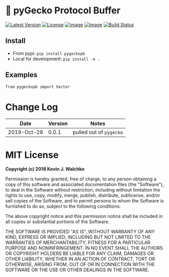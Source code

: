 # :lizard:  pyGecko Protocol Buffer

[![Latest Version](https://img.shields.io/pypi/v/pygecko.svg)](https://pypi.python.org/pypi/pygecko/)
[![License](https://img.shields.io/pypi/l/pygecko.svg)](https://pypi.python.org/pypi/pygecko/)
[![image](https://img.shields.io/pypi/pyversions/pygecko.svg)](https://pypi.python.org/pypi/pygecko)
[![image](https://img.shields.io/pypi/format/pygecko.svg)](https://pypi.python.org/pypi/pygecko)
[![Build Status](https://travis-ci.org/gecko-robotics/pygecko.svg?branch=master)](https://travis-ci.org/gecko-robotics/pygecko)

## Install

- From pypi: `pip install pygeckopb`
- Local for development: `pip install -e .`

## Examples

```
from pygeckopb import Vector
```

# Change Log

Date        |Version| Notes
------------|-------|---------------------------------
2019-Oct-26 | 0.0.1 | pulled out of `pygecko`


# MIT License

**Copyright (c) 2018 Kevin J. Walchko**

Permission is hereby granted, free of charge, to any person obtaining a copy of
this software and associated documentation files (the "Software"), to deal in
the Software without restriction, including without limitation the rights to
use, copy, modify, merge, publish, distribute, sublicense, and/or sell copies
of the Software, and to permit persons to whom the Software is furnished to do
so, subject to the following conditions:

The above copyright notice and this permission notice shall be included in all
copies or substantial portions of the Software.

THE SOFTWARE IS PROVIDED "AS IS", WITHOUT WARRANTY OF ANY KIND, EXPRESS OR
IMPLIED, INCLUDING BUT NOT LIMITED TO THE WARRANTIES OF MERCHANTABILITY, FITNESS
FOR A PARTICULAR PURPOSE AND NONINFRINGEMENT. IN NO EVENT SHALL THE AUTHORS OR
COPYRIGHT HOLDERS BE LIABLE FOR ANY CLAIM, DAMAGES OR OTHER LIABILITY, WHETHER
IN AN ACTION OF CONTRACT, TORT OR OTHERWISE, ARISING FROM, OUT OF OR IN
    CONNECTION WITH THE SOFTWARE OR THE USE OR OTHER DEALINGS IN THE SOFTWARE.
